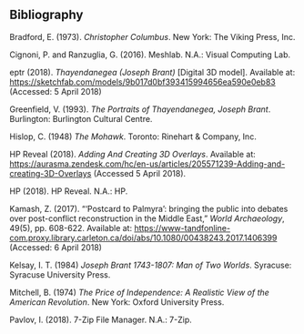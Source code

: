 
## Bibliography 

Bradford, E. (1973). *Christopher Columbus*. New York: The Viking Press, Inc. 

Cignoni, P. and Ranzuglia, G. (2016). Meshlab. N.A.: Visual Computing Lab.

eptr (2018). *Thayendanegea (Joseph Brant)* [Digital 3D model]. Available at: https://sketchfab.com/models/9b017d0bf393415994656ea590e0eb83 (Accessed: 5 April 2018)

Greenfield, V. (1993). *The Portraits of Thayendanegea, Joseph Brant*. Burlington: Burlington Cultural Centre. 

Hislop, C. (1948) *The Mohawk*. Toronto: Rinehart & Company, Inc. 

HP Reveal (2018). *Adding And Creating 3D Overlays*. Available at: https://aurasma.zendesk.com/hc/en-us/articles/205571239-Adding-and-creating-3D-Overlays (Accessed 5 April 2018). 

HP (2018). HP Reveal. N.A.: HP. 

Kamash, Z.  (2017). “‘Postcard to Palmyra’: bringing the public into debates over post-conflict reconstruction in the Middle East,” *World Archaeology*, 49(5), pp. 608-622. Available at: https://www-tandfonline-com.proxy.library.carleton.ca/doi/abs/10.1080/00438243.2017.1406399 (Accessed: 6 April 2018)

Kelsay, I. T.  (1984) *Joseph Brant 1743-1807: Man of Two Worlds*. Syracuse: Syracuse University Press. 

Mitchell, B. (1974) *The Price of Independence: A Realistic View of the American Revolution*. New York: Oxford University Press.

Pavlov, I. (2018). 7-Zip File Manager. N.A.: 7-Zip. 
